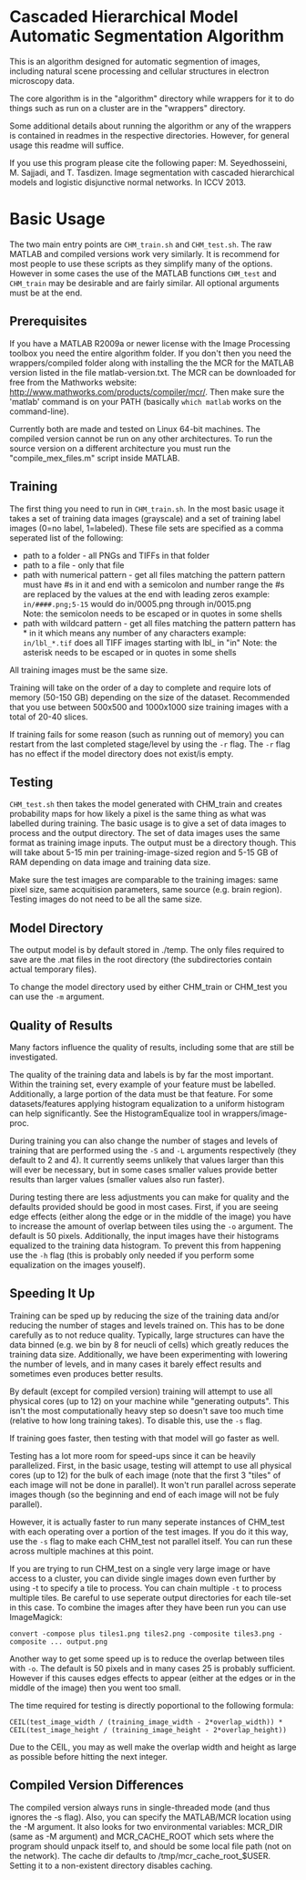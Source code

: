 Cascaded Hierarchical Model Automatic Segmentation Algorithm
============================================================
This is an algorithm designed for automatic segmention of images, including
natural scene processing and cellular structures in electron microscopy data.

The core algorithm is in the "algorithm" directory while wrappers for it to do
things such as run on a cluster are in the "wrappers" directory.

Some additional details about running the algorithm or any of the wrappers is
contained in readmes in the respective directories. However, for general usage
this readme will suffice.

If you use this program please cite the following paper:
M. Seyedhosseini, M. Sajjadi, and T. Tasdizen. Image segmentation with cascaded hierarchical models and logistic disjunctive normal networks. In ICCV 2013.


Basic Usage
===========
The two main entry points are `CHM_train.sh` and `CHM_test.sh`. The raw MATLAB
and compiled versions work very similarly. It is recommend for most people to
use these scripts as they simplify many of the options. However in some cases
the use of the MATLAB functions `CHM_test` and `CHM_train` may be desirable and
are fairly similar. All optional arguments must be at the end.


Prerequisites
-------------
If you have a MATLAB R2009a or newer license with the Image Processing toolbox
you need the entire algorithm folder. If you don't then you need the
wrappers/compiled folder along with installing the the MCR for the MATLAB
version listed in the file matlab-version.txt. The MCR can be downloaded for
free from the Mathworks website: http://www.mathworks.com/products/compiler/mcr/.
Then make sure the 'matlab' command is on your PATH (basically `which matlab`
works on the command-line).

Currently both are made and tested on Linux 64-bit machines. The compiled
version cannot be run on any other architectures. To run the source version on
a different architecture you must run the "compile_mex_files.m" script inside
MATLAB.


Training
--------
The first thing you need to run in `CHM_train.sh`. In the most basic usage it
takes a set of training data images (grayscale) and a set of training label
images (0=no label, 1=labeled). These file sets are specified as a comma
seperated list of the following:
 * path to a folder            - all PNGs and TIFFs in that folder
 * path to a file              - only that file
 * path with numerical pattern - get all files matching the pattern
   pattern must have #s in it and end with a semicolon and number range
   the #s are replaced by the values at the end with leading zeros
   example: `in/####.png;5-15` would do in/0005.png through in/0015.png  
   Note: the semicolon needs to be escaped or in quotes in some shells
 * path with wildcard pattern  - get all files matching the pattern
   pattern has * in it which means any number of any characters
   example: `in/lbl_*.tif` does all TIFF images starting with lbl_ in "in"
   Note: the asterisk needs to be escaped or in quotes in some shells


All training images must be the same size.

Training will take on the order of a day to complete and require lots of
memory (50-150 GB) depending on the size of the dataset. Recommended that
you use between 500x500 and 1000x1000 size training images with a total of
20-40 slices.

If training fails for some reason (such as running out of memory) you can
restart from the last completed stage/level by using the `-r` flag. The `-r`
flag has no effect if the model directory does not exist/is empty.


Testing
-------
`CHM_test.sh` then takes the model generated with CHM_train and creates
probability maps for how likely a pixel is the same thing as what was labelled
during training. The basic usage is to give a set of data images to process and
the output directory. The set of data images uses the same format as training
image inputs. The output must be a directory though. This will take about 5-15
min per training-image-sized region and 5-15 GB of RAM depending on data image
and training data size.

Make sure the test images are comparable to the training images: same pixel
size, same acquitision parameters, same source (e.g. brain region). Testing
images do not need to be all the same size.


Model Directory
---------------
The output model is by default stored in ./temp. The only files required to
save are the .mat files in the root directory (the subdirectories contain
actual temporary files).

To change the model directory used by either CHM_train or CHM_test you can use
the `-m` argument.


Quality of Results
------------------
Many factors influence the quality of results, including some that are still be
investigated.

The quality of the training data and labels is by far the most important.
Within the training set, every example of your feature must be labelled.
Additionally, a large portion of the data must be that feature. For some
datasets/features applying histogram equalization to a uniform histogram can
help significantly. See the HistogramEqualize tool in wrappers/image-proc.

During training you can also change the number of stages and levels of training
that are performed using the `-S` and `-L` arguments respectively (they default
to 2 and 4). It currently seems unlikely that values larger than this will ever
be necessary, but in some cases smaller values provide better results than
larger values (smaller values also run faster).

During testing there are less adjustments you can make for quality and the
defaults provided should be good in most cases. First, if you are seeing edge
effects (either along the edge or in the middle of the image) you have to
increase the amount of overlap between tiles using the `-o` argument. The
default is 50 pixels. Additionally, the input images have their histograms
equalized to the training data histogram. To prevent this from happening use
the `-h` flag (this is probably only needed if you perform some equalization on
the images youself).


Speeding It Up
--------------
Training can be sped up by reducing the size of the training data and/or
reducing the number of stages and levels trained on. This has to be done
carefully as to not reduce quality. Typically, large structures can have the
data binned (e.g. we bin by 8 for neucli of cells) which greatly reduces the
training data size. Additionally, we have been experimenting with lowering the
number of levels, and in many cases it barely effect results and sometimes even
produces better results.

By default (except for compiled version) training will attempt to use all
physical cores (up to 12) on your machine while "generating outputs". This
isn't the most computationally heavy step so doesn't save too much time
(relative to how long training takes). To disable this, use the `-s` flag.

If training goes faster, then testing with that model will go faster as well.

Testing has a lot more room for speed-ups since it can be heavily parallelized.
First, in the basic usage, testing will attempt to use all physical cores (up
to 12) for the bulk of each image (note that the first 3 "tiles" of each image
will not be done in parallel). It won't run parallel across seperate images
though (so the beginning and end of each image will not be fuly parallel).

However, it is actually faster to run many seperate instances of CHM_test with
each operating over a portion of the test images. If you do it this way, use
the `-s` flag to make each CHM_test not parallel itself. You can run these
across multiple machines at this point.

If you are trying to run CHM_test on a single very large image or have access
to a cluster, you can divide single images down even further by using -t to
specify a tile to process. You can chain multiple `-t` to process multiple
tiles. Be careful to use seperate output directories for each tile-set in this
case. To combine the images after they have been run you can use ImageMagick:

    convert -compose plus tiles1.png tiles2.png -composite tiles3.png -composite ... output.png

Another way to get some speed up is to reduce the overlap between tiles with
`-o`. The default is 50 pixels and in many cases 25 is probably sufficient.
However if this causes edges effects to appear (either at the edges or in the
middle of the image) then you went too small.

The time required for testing is directly poportional to the following formula:

    CEIL(test_image_width / (training_image_width - 2*overlap_width)) * CEIL(test_image_height / (training_image_height - 2*overlap_height))

Due to the CEIL, you may as well make the overlap width and height as large as
possible before hitting the next integer.


Compiled Version Differences
----------------------------
The compiled version always runs in single-threaded mode (and thus ignores the
-s flag). Also, you can specify the MATLAB/MCR location using the -M argument.
It also looks for two environmental variables: MCR_DIR (same as -M argument)
and MCR_CACHE_ROOT which sets where the program should unpack itself to, and
should be some local file path (not on the network). The cache dir defaults to
/tmp/mcr_cache_root_$USER. Setting it to a non-existent directory disables
caching.
